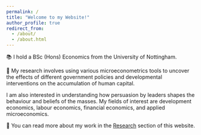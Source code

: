 ```yaml
---
permalink: /
title: "Welcome to my Website!"
author_profile: true
redirect_from: 
  - /about/
  - /about.html
---
```


📚 I hold a BSc (Hons) Economics from the University of Nottingham.

🔬 My research involves using various microeconometrics tools to uncover the effects of different government policies and developmental interventions on the accumulation of human capital. 

I am also interested in understanding how persuasion by leaders shapes the behaviour and beliefs of the masses. My fields of interest are development economics, labour economics, financial economics, and applied microeconomics.

📖 You can read more about my work in the [Research](https://nts4real.github.io/NeronSifflore.github.io//publications/) section of this website.

